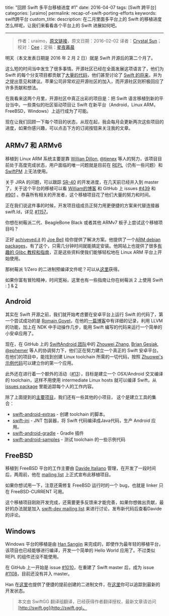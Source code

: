 title: "回顾 Swift 多平台移植进度 #1"
date: 2016-04-07
tags: [Swift 跨平台]
categories: [uraimo]
permalink: recap-of-swift-porting-efforts
keywords: swift跨平台
custom_title: 
description: 在二月里面多平台上的 Swift 的移植进度怎么样呢，让我们来看看各个平台上的 Swift 进展如何吧。

---
> 作者：uraimo，[原文链接](https://www.uraimo.com/2016/02/02/recap-of-swift-porting-efforts)，原文日期：2016-02-02
> 译者：[Crystal Sun](http://www.jianshu.com/users/7a2d2cc38444/latest_articles)；校对：[Cee](https://github.com/Cee)；定稿：[星夜暮晨](http://www.jianshu.com/users/ef1058d2d851)
  








明天（本文发表日期是 2016 年 2 月 2 日）就是 Swift 开源后的第二个月了。

这么短的时间当中发生了很多事情。开源社区已经在全面发展这项语言了，他们为 Swift 的每个分支项目都贡献了[大量的代码](https://github.com/apple/swift/graphs/contributors)，他们甚至讨论了 [Swift 的将来](https://lists.swift.org/pipermail/swift-evolution/)，并为之提出意见和建议。苹果公司非常欢迎开源社区的加入，而开源社区则积极回应了许多贡献和想法。

在我看来这两个月里，开源社区中真正出彩的项目是：把 Swift 语言移植到新的平台当中。一些类似的社区驱动项目让 Swift 在新平台（Android，Linux ARM，FreeBSD，Windows）上运行成为了可能。

现在让我们回顾一下每个项目的状态，从现在起，我会每月会更新两次这些项目的进度，如果你感兴趣，可以点击下方的订阅按钮来关注我的文章。

<!--more-->

## ARMv7 和 ARMv6

移植到 Linux ARM 系统主要是靠 [Willian Dillon](https://github.com/hpux735), [@tienex](https://github.com/tienex) 等人的努力，该项目目前处于高度完成状态，用户面临的唯一问题就是目前在 [REPL](https://bugs.swift.org/browse/SR-501)（仍有一些问题）和 [SwiftPM](https://bugs.swift.org/browse/SR-387) 上无法使用。

关于 JIRA 的问题，可以跟踪 [SR-40](https://bugs.swift.org/browse/SR-40) 的开发进度，在几天前已经并入到 master 了，关于这个平台的移植可以看 [William的博客](http://www.housedillon.com/?p=2267) 和 GitHub 上 issues [#439](https://github.com/apple/swift/pull/439) 和 [#901](https://github.com/apple/swift/pull/901) 。恭喜所有相关的开发者，这个移植项目花了他们大量的努力和时间。

正在我们说这件事的时候，开发项目组成员正努力用更便捷的方案来代替连接器 swift.ld，详见 [#1157](https://github.com/apple/swift/pull/1157)。

你想在树莓派二代、BeagleBone Black 或者其他 ARMv7 板子上尝试这个移植项目吗？

正好 [achiveved.it](http://dev.iachieved.it/iachievedit/) 的 [Joe Bell](https://twitter.com/iachievedit) 给你提供了解决方案。他提供了一个[ARM debian packages](http://dev.iachieved.it/iachievedit/debian-packages-for-swift-on-arm/)，有了这个，只需几分钟时间就能搞定安装。他网站上也提供了很多[有趣的 Glibc 教程和指南](http://dev.iachieved.it/iachievedit/category/linux/)，正是这些资料使我们能够轻松地在 Linux ARM 平台上开始使用。

那树莓派 1/Zero 的二进制预编译文件呢？可以从[这里](https://www.uraimo.com/2016/02/10/swift-available-on-armv6-raspberry-1-zero/)获得。

如果你富有冒险精神，时间宽裕，这里也有一些指南让你在树莓派 2 上使用 Swift : [1](http://morimori.tokyo/2016/01/05/how-to-compile-swift-on-a-raspberry-pi-2/) & [2](http://blog.andrewmadsen.com/post/136137396480/swift-on-raspberry-pi)

## Android

其实在 Swift 开源之前，我们就开始考虑要在安卓平台上运行 Swift 的代码了，第一个尝试成功的是 [Romain Goyet](https://twitter.com/lck)，在他的[一篇博客](http://romain.goyet.com/articles/running_swift_code_on_android/)中有详细的记录，利用 LLVM 的功能，加上在 NDK 中手动操作几步，能用 Swift 编写的代码来运行一个简单的小安卓应用了。

现在，在 GitHub 上的 [SwiftAndroid 团队](https://github.com/SwiftAndroid)中的 [Zhouwei Zhang](https://github.com/zhuowei), [Brian Gesiak](https://github.com/modocache), [@ephemer](https://github.com/ephemer) 等人的协调努力下，他们正在努力建立一个真正的 Swift 安卓平台。在他们的项目中，能找到创建 Linux toolchain 所需的一切代码，按照 [Zhuowei's 示例代码](https://github.com/SwiftAndroid/swift-android-samples)可以建立你的第一个应用。

此外还在进行着一个额外的活动（[#13](https://github.com/SwiftAndroid/swift/issues/13)），目标是建立一个 OSX/Android 交叉编译的 toolchain，这样不用使用 intermediate Linux hosts 就可以编译 Swift，从 [issues package](https://github.com/SwiftAndroid/swift/issues) 里能追踪每个人的工作内容。

除了上面提到的[主要项目](https://github.com/SwiftAndroid/swift)，我们还有一些其他的小项目， 这个是建立工具的集合：

- [swift-android-extras](https://github.com/SwiftAndroid/swift-android-extras) - 创建 toolchain 的脚本。
- [swift-jni](https://github.com/SwiftAndroid/swift-jni) - JNT 包装器，将 Swift 代码编译成Java代码，生产 Android 应用。
- [swift-android-gradle](https://github.com/SwiftAndroid/swift-android-gradle) - Gradle 插件
- [swift-android-samples](https://github.com/SwiftAndroid/swift-android-samples) - 测试 toolchain 的一些示例代码

## FreeBSD
移植到 FreeBSD 平台的工作主要由 [Davide Italiano](https://github.com/dcci) 管理，在开发了一段时间后，两周前，他在 [mailing list](https://lists.swift.org/pipermail/swift-dev/Week-of-Mon-20160118/000911.html) 上正式宣布此移植项目。

如果你想试用一下，注意还需修复 FreeBSD 运行时的一个 bug，也就是 linker 只在 FreeBSD-CURRENT 可用。

这个移植项目刚刚开发完成，还需要更多反馈来才能完善，如果你想做出贡献，最好的办法就是加入 [swift-dev mailing list](https://www.google.it/#q=freebsd+swift+site:lists.swift.org) 来进行讨论，发布新代码后查看Davide的评论。

## Windows
Windows 平台的移植是由 [Han Sangjin](https://github.com/tinysun212) 来完成的，即使作为最年轻的移植平台，该项目也已经能够进行编译，开发一个简单的 Hello World 应用了。不过类似 REPL 的组件还没不能使用。

在 GitHub 上一开始是 issue [#1010](https://github.com/apple/swift/pull/1010)，在重建了 Swift master 后，成为 issue [#1108](https://github.com/apple/swift/pull/1108)，目前还没有并入 master。

Han 在[这里](https://github.com/tinysun212/swift-cygwin-bin)也提供了便捷的提前创建的二进制文件，在[这里](https://github.com/tinysun212/swift-cygwin/tree/cygwin)你可以追踪到最新的开发状态。
> 本文由 SwiftGG 翻译组翻译，已经获得作者翻译授权，最新文章请访问 [http://swift.gg](http://swift.gg)。